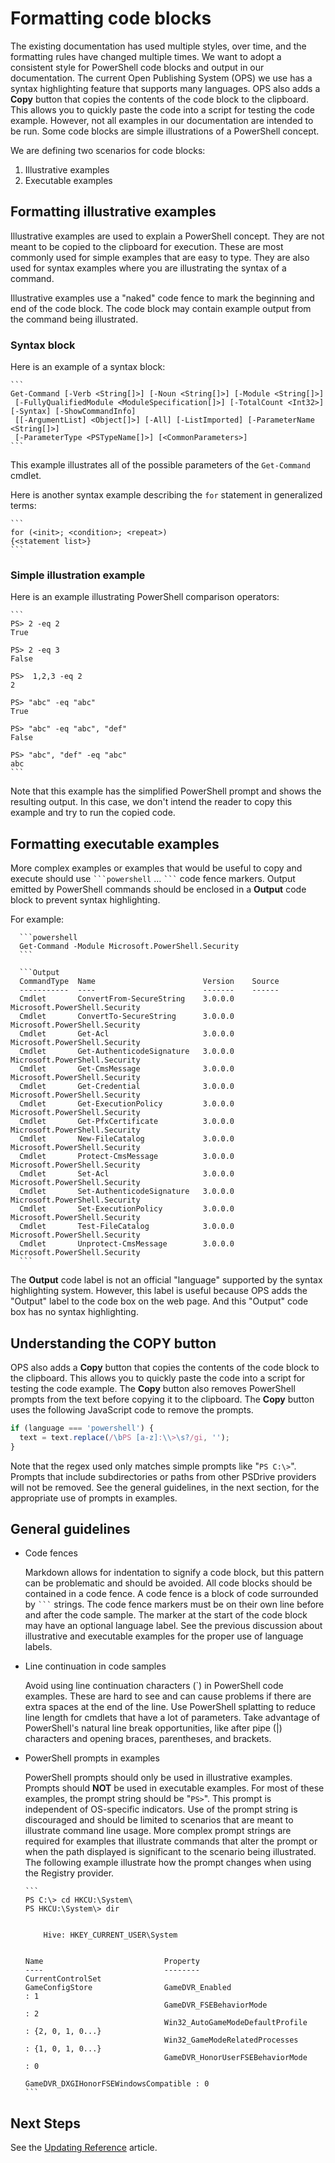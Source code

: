 # Formatting code blocks

The existing documentation has used multiple styles, over time, and the formatting rules have changed multiple times.
We want to adopt a consistent style for PowerShell code blocks and output in our documentation.
The current Open Publishing System (OPS) we use has a syntax highlighting feature that supports many languages.
OPS also adds a **Copy** button that copies the contents of the code block to the clipboard.
This allows you to quickly paste the code into a script for testing the code example.
However, not all examples in our documentation are intended to be run.
Some code blocks are simple illustrations of a PowerShell concept.

We are defining two scenarios for code blocks:

1. Illustrative examples
2. Executable examples

## Formatting illustrative examples

Illustrative examples are used to explain a PowerShell concept.
They are not meant to be copied to the clipboard for execution.
These are most commonly used for simple examples that are easy to type.
They are also used for syntax examples where you are illustrating the syntax of a command.

Illustrative examples use a "naked" code fence to mark the beginning and end of the code block.
The code block may contain example output from the command being illustrated.

### Syntax block

Here is an example of a syntax block:

    ```
    Get-Command [-Verb <String[]>] [-Noun <String[]>] [-Module <String[]>]
     [-FullyQualifiedModule <ModuleSpecification[]>] [-TotalCount <Int32>] [-Syntax] [-ShowCommandInfo]
     [[-ArgumentList] <Object[]>] [-All] [-ListImported] [-ParameterName <String[]>]
     [-ParameterType <PSTypeName[]>] [<CommonParameters>]
    ```

This example illustrates all of the possible parameters of the `Get-Command` cmdlet.

Here is another syntax example describing the `for` statement in generalized terms:

    ```
    for (<init>; <condition>; <repeat>)
    {<statement list>}
    ```

### Simple illustration example

Here is an example illustrating PowerShell comparison operators:

    ```
    PS> 2 -eq 2
    True

    PS> 2 -eq 3
    False

    PS>  1,2,3 -eq 2
    2

    PS> "abc" -eq "abc"
    True

    PS> "abc" -eq "abc", "def"
    False

    PS> "abc", "def" -eq "abc"
    abc
    ```

Note that this example has the simplified PowerShell prompt and shows the resulting output.
In this case, we don't intend the reader to copy this example and try to run the copied code.

## Formatting executable examples

More complex examples or examples that would be useful to copy and execute should use <code>\`\`\`powershell</code> &hellip; <code>\`\`\`</code> code fence markers.
Output emitted by PowerShell commands should be enclosed in a **Output** code block to prevent syntax highlighting.

  For example:

      ```powershell
      Get-Command -Module Microsoft.PowerShell.Security
      ```

      ```Output
      CommandType  Name                        Version    Source
      -----------  ----                        -------    ------
      Cmdlet       ConvertFrom-SecureString    3.0.0.0    Microsoft.PowerShell.Security
      Cmdlet       ConvertTo-SecureString      3.0.0.0    Microsoft.PowerShell.Security
      Cmdlet       Get-Acl                     3.0.0.0    Microsoft.PowerShell.Security
      Cmdlet       Get-AuthenticodeSignature   3.0.0.0    Microsoft.PowerShell.Security
      Cmdlet       Get-CmsMessage              3.0.0.0    Microsoft.PowerShell.Security
      Cmdlet       Get-Credential              3.0.0.0    Microsoft.PowerShell.Security
      Cmdlet       Get-ExecutionPolicy         3.0.0.0    Microsoft.PowerShell.Security
      Cmdlet       Get-PfxCertificate          3.0.0.0    Microsoft.PowerShell.Security
      Cmdlet       New-FileCatalog             3.0.0.0    Microsoft.PowerShell.Security
      Cmdlet       Protect-CmsMessage          3.0.0.0    Microsoft.PowerShell.Security
      Cmdlet       Set-Acl                     3.0.0.0    Microsoft.PowerShell.Security
      Cmdlet       Set-AuthenticodeSignature   3.0.0.0    Microsoft.PowerShell.Security
      Cmdlet       Set-ExecutionPolicy         3.0.0.0    Microsoft.PowerShell.Security
      Cmdlet       Test-FileCatalog            3.0.0.0    Microsoft.PowerShell.Security
      Cmdlet       Unprotect-CmsMessage        3.0.0.0    Microsoft.PowerShell.Security
      ```

The **Output** code label is not an official "language" supported by the syntax highlighting system.
However, this label is useful because OPS adds the "Output" label to the code box on the web page.
And this "Output" code box has no syntax highlighting.

## Understanding the COPY button

OPS also adds a **Copy** button that copies the contents of the code block to the clipboard.
This allows you to quickly paste the code into a script for testing the code example.
The **Copy** button also removes PowerShell prompts from the text before copying it to the clipboard.
The **Copy** button uses the following JavaScript code to remove the prompts.

```javascript
if (language === 'powershell') {
  text = text.replace(/\bPS [a-z]:\\>\s?/gi, '');
}
```

Note that the regex used only matches simple prompts like "`PS C:\>`".
Prompts that include subdirectories or paths from other PSDrive providers will not be removed.
See the general guidelines, in the next section, for the appropriate use of prompts in examples.

## General guidelines

- Code fences

  Markdown allows for indentation to signify a code block, but this pattern can be problematic and should be avoided.
  All code blocks should be contained in a code fence.
  A code fence is a block of code surrounded by <code>\`\`\`</code> strings.
  The code fence markers must be on their own line before and after the code sample.
  The marker at the start of the code block may have an optional language label.
  See the previous discussion about illustrative and executable examples for the proper use of language labels.

- Line continuation in code samples

  Avoid using line continuation characters (\`) in PowerShell code examples.
  These are hard to see and can cause problems if there are extra spaces at the end of the line.
  Use PowerShell splatting to reduce line length for cmdlets that have a lot of parameters.
  Take advantage of PowerShell's natural line break opportunities, like after pipe (\|) characters and opening braces, parentheses, and brackets.

- PowerShell prompts in examples

  PowerShell prompts should only be used in illustrative examples.
  Prompts should **NOT** be used in executable examples.
  For most of these examples, the prompt string should be "`PS>`".
  This prompt is independent of OS-specific indicators.
  Use of the prompt string is discouraged and should be limited to scenarios that are meant to illustrate command line usage.
  More complex prompt strings are required for examples that illustrate commands that alter the prompt
  or when the path displayed is significant to the scenario being illustrated.
  The following example illustrate how the prompt changes when using the Registry provider.

      ```
      PS C:\> cd HKCU:\System\
      PS HKCU:\System\> dir


          Hive: HKEY_CURRENT_USER\System


      Name                           Property
      ----                           --------
      CurrentControlSet
      GameConfigStore                GameDVR_Enabled                       : 1
                                     GameDVR_FSEBehaviorMode               : 2
                                     Win32_AutoGameModeDefaultProfile      : {2, 0, 1, 0...}
                                     Win32_GameModeRelatedProcesses        : {1, 0, 1, 0...}
                                     GameDVR_HonorUserFSEBehaviorMode      : 0
                                     GameDVR_DXGIHonorFSEWindowsCompatible : 0
      ```

## Next Steps

See the [Updating Reference](6-UPDATING-REFERENCE.md) article.
